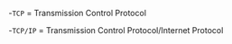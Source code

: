 -`TCP` = Transmission Control Protocol

-`TCP/IP` = Transmission Control Protocol/Internet Protocol

